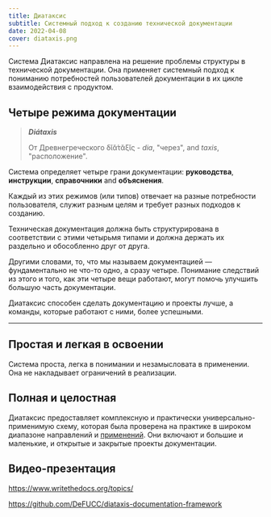 ```yaml
---
title: Диатаксис
subtitle: Системный подход к созданию технической документации
date: 2022-04-08
cover: diataxis.png
---
```


Система Диатаксис направлена на решение проблемы структуры в технической документации. Она применяет системный подход к пониманию потребностей пользователей документации в их цикле взаимодействия с продуктом.

## Четыре режима документации

> **_Diátaxis_**
>
> От Древнегреческого δῐᾰ́τᾰξῐς - _dia_, "через", and _taxis_,
> "расположение".

Система определяет четыре грани документации: **руководства**,
**инструкции**, **справочники** and **объяснения**.

Каждый из этих режимов (или типов) отвечает на разные потребности пользователя, служит разным целям и требует разных подходов к созданию.

Техническая документация должна быть структурирована в соответствии с этими четырьмя типами и должна держать их раздельно и обособленно друг от друга.

Другими словами, то, что мы называем документацией — фундаментально не что-то одно, а сразу четыре. Понимание следствий из этого и того, как эти четыре вещи работают, могут помочь улучшить большую часть документации.

Диатаксис способен сделать документацию и проекты лучше, а команды, которые работают с ними, более успешными.

---

## Простая и легкая в освоении

Система проста, легка в понимании и незамысловата в применении. Она не накладывает ограничений в реализации.

## Полная и целостная

Диатаксис предоставляет комплексную и практически универсально-применимую схему, которая была проверена на практике в широком диапазоне направлений и [применений](adoption.md). Они включают и большие и маленькие, и открытые и закрытые проекты документации.

## Видео-презентация

<youtube-embed link="https://www.youtube.com/watch?v=t4vKPhjcMZg" />

https://www.writethedocs.org/topics/

https://github.com/DeFUCC/diataxis-documentation-framework
